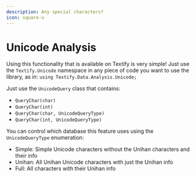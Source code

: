 ```yaml
---
description: Any special characters?
icon: square-u
---
```


# Unicode Analysis

Using this functionality that is available on Textify is very simple! Just use the `Textify.Unicode` namespace in any piece of code you want to use the library, as in: `using Textify.Data.Analysis.Unicode;`

Just use the `UnicodeQuery` class that contains:

* `QueryChar(char)`
* `QueryChar(int)`
* `QueryChar(char, UnicodeQueryType)`
* `QueryChar(int, UnicodeQueryType)`

You can control which database this feature uses using the `UnicodeQueryType` enumeration:

* Simple: Simple Unicode characters without the Unihan characters and their info
* Unihan: All Unihan Unicode characters with just the Unihan info
* Full: All characters with their Unihan info
